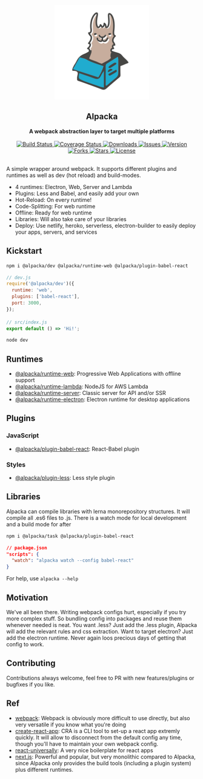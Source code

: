 <div align="center">
  <a href="https://github.com/bkniffler/alpacka">
    <img alt="alpacka" src="https://raw.githubusercontent.com/bkniffler/alpacka/master/assets/logo.png" height="250px" />
  </a>
</div>

<div align="center">
  <h2>Alpacka</h2>
  <strong>A webpack abstraction layer to target multiple platforms</strong>
  <br />
  <br />
  <a href="https://travis-ci.org/bkniffler/alpacka">
    <img src="https://img.shields.io/travis/bkniffler/alpacka.svg?style=flat-square" alt="Build Status">
  </a>
  <a href="https://codecov.io/github/bkniffler/alpacka">
    <img src="https://img.shields.io/codecov/c/github/bkniffler/alpacka.svg?style=flat-square" alt="Coverage Status">
  </a>
  <a href="https://www.npmjs.com/package/@alpacka/core">
    <img src="https://img.shields.io/npm/dm/@alpacka/core.svg?style=flat-square" alt="Downloads">
  </a>
  <a href="https://github.com/bkniffler/alpacka">
    <img src="https://img.shields.io/github/issues/bkniffler/alpacka.svg?style=flat-square" alt="Issues">
  </a>
  <a href="https://github.com/bkniffler/alpacka">
    <img src="https://img.shields.io/github/package-json/v/bkniffler/alpacka.svg?style=flat-square" alt="Version">
  </a>
  <a href="https://github.com/bkniffler/alpacka">
    <img src="https://img.shields.io/github/forks/bkniffler/alpacka.svg?style=flat-square" alt="Forks">
  </a>
  <a href="https://github.com/bkniffler/alpacka">
    <img src="https://img.shields.io/github/stars/bkniffler/alpacka.svg?style=flat-square" alt="Stars">
  </a>
  <a href="https://github.com/bkniffler/alpacka/master/LICENSE">
    <img src="https://img.shields.io/github/license/bkniffler/alpacka.svg?style=flat-square" alt="License">
  </a>
  <br />
  <br />
</div>

A simple wrapper around webpack. It supports different plugins and runtimes as well as dev (hot reload) and build-modes.

* 4 runtimes: Electron, Web, Server and Lambda
* Plugins: Less and Babel, and easily add your own
* Hot-Reload: On every runtime!
* Code-Splitting: For web runtime
* Offline: Ready for web runtime
* Libraries: Will also take care of your libraries
* Deploy: Use netlify, heroko, serverless, electron-builder to easily deploy your apps, servers, and services

## Kickstart

```bash
npm i @alpacka/dev @alpacka/runtime-web @alpacka/plugin-babel-react
```

```jsx
// dev.js
require('@alpacka/dev')({
  runtime: 'web',
  plugins: ['babel-react'],
  port: 3000,
});

// src/index.js
export default () => 'Hi!';
```

```bash
node dev
```

## Runtimes

* [@alpacka/runtime-web](https://github.com/bkniffler/alpacka/tree/master/packages/runtime-web): Progressive Web Applications with offline support
* [@alpacka/runtime-lambda](https://github.com/bkniffler/alpacka/tree/master/packages/runtime-lambda): NodeJS for AWS Lambda
* [@alpacka/runtime-server](https://github.com/bkniffler/alpacka/tree/master/packages/runtime-server): Classic server for API and/or SSR
* [@alpacka/runtime-electron](https://github.com/bkniffler/alpacka/tree/master/packages/runtime-electron): Electron runtime for desktop applications

## Plugins

### JavaScript

* [@alpacka/plugin-babel-react](https://github.com/bkniffler/alpacka/tree/master/packages/plugin-babel-react): React-Babel plugin

### Styles

* [@alpacka/plugin-less](https://github.com/bkniffler/alpacka/tree/master/packages/plugin-less): Less style plugin

## Libraries

Alpacka can compile libraries with lerna monorepository structures. It will compile all .es6 files to .js. There is a watch mode for local development and a build mode for after

```bash
npm i @alpacka/task @alpacka/plugin-babel-react
```

```json
// package.json
"scripts": {
  "watch": "alpacka watch --config babel-react"
}
```

For help, use `alpacka --help`

## Motivation

We've all been there. Writing webpack configs hurt, especially if you try more complex stuff. So bundling config into packages and reuse them whenever needed is neat. You want .less? Just add the .less plugin, Alpacka will add the relevant rules and css extraction. Want to target electron? Just add the electron runtime. Never again loos precious days of getting that config to work.

## Contributing

Contributions always welcome, feel free to PR with new features/plugins or bugfixes if you like.

## Ref

* [webpack](https://github.com/webpack/webpack): Webpack is obviously more difficult to use directly, but also very versatile if you know what you're doing
* [create-react-app](https://github.com/facebook/create-react-app): CRA is a CLI tool to set-up a react app extremly quickly. It will allow to disconnect from the default config any time, though you'll have to maintain your own webpack config.
* [react-universally](https://github.com/ctrlplusb/react-universally): A very nice boilerplate for react apps
* [next.js](https://github.com/zeit/next.js/): Powerful and popular, but very monolithic compared to Alpacka, since Alpacka only provides the build tools (including a plugin system) plus different runtimes.
